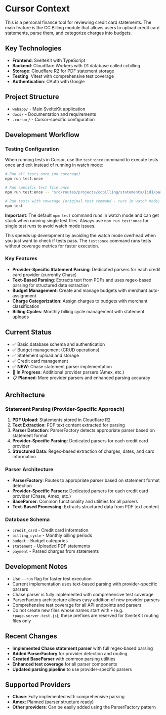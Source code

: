 # Cursor Context

This is a personal finance tool for reviewing credit card statements. The main feature is the CC Billing module that allows users to upload credit card statements, parse them, and categorize charges into budgets.

## Key Technologies

- **Frontend**: SvelteKit with TypeScript
- **Backend**: Cloudflare Workers with D1 database called ccbilling
- **Storage**: Cloudflare R2 for PDF statement storage
- **Testing**: Vitest with comprehensive test coverage
- **Authentication**: OAuth with Google

## Project Structure

- `webapp/` - Main SvelteKit application
- `docs/` - Documentation and requirements
- `.cursor/` - Cursor-specific configuration

## Development Workflow

### Testing Configuration

When running tests in Cursor, use the `test:once` command to execute tests once and exit instead of running in watch mode:

```bash
# Run all tests once (no coverage)
npm run test:once

# Run specific test file once
npm run test:once -- "src/routes/projects/ccbilling/statements/[id]/parse/server.test.js"

# Run tests with coverage (original test command - runs in watch mode)
npm test
```

**Important**: The default `npm test` command runs in watch mode and can get stuck when running single test files. Always use `npm run test:once` for single test runs to avoid watch mode issues.

This speeds up development by avoiding the watch mode overhead when you just want to check if tests pass. The `test:once` command runs tests without coverage metrics for faster execution.

### Key Features

- **Provider-Specific Statement Parsing**: Dedicated parsers for each credit card provider (currently Chase)
- **Text-Based Parsing**: Extracts text from PDFs and uses regex-based parsing for structured data extraction
- **Budget Management**: Create and manage budgets with merchant auto-assignment
- **Charge Categorization**: Assign charges to budgets with merchant classification
- **Billing Cycles**: Monthly billing cycle management with statement uploads

## Current Status

- ✅ Basic database schema and authentication
- ✅ Budget management (CRUD operations)
- ✅ Statement upload and storage
- ✅ Credit card management
- ✅ **NEW**: Chase statement parser implementation
- 🔄 **In Progress**: Additional provider parsers (Amex, etc.)
- 📋 **Planned**: More provider parsers and enhanced parsing accuracy

## Architecture

### Statement Parsing (Provider-Specific Approach)

1. **PDF Upload**: Statements stored in Cloudflare R2
2. **Text Extraction**: PDF text content extracted for parsing
3. **Parser Detection**: ParserFactory detects appropriate parser based on statement format
4. **Provider-Specific Parsing**: Dedicated parsers for each credit card provider
5. **Structured Data**: Regex-based extraction of charges, dates, and card information

### Parser Architecture

- **ParserFactory**: Routes to appropriate parser based on statement format detection
- **Provider-Specific Parsers**: Dedicated parsers for each credit card provider (Chase, Amex, etc.)
- **BaseParser**: Common functionality and utilities for all parsers
- **Text-Based Processing**: Extracts structured data from PDF text content

### Database Schema

- `credit_card` - Credit card information
- `billing_cycle` - Monthly billing periods
- `budget` - Budget categories
- `statement` - Uploaded PDF statements
- `payment` - Parsed charges from statements

## Development Notes

- Use `--run` flag for faster test execution
- Current implementation uses text-based parsing with provider-specific parsers
- Chase parser is fully implemented with comprehensive test coverage
- ParserFactory architecture allows easy addition of new provider parsers
- Comprehensive test coverage for all API endpoints and parsers
- Do not create new files whose names start with `+` (e.g. `+page.server.test.js`); these prefixes are reserved for SvelteKit routing files only

## Recent Changes

- **Implemented Chase statement parser** with full regex-based parsing
- **Added ParserFactory** for provider detection and routing
- **Created BaseParser** with common parsing utilities
- **Enhanced test coverage** for all parser components
- **Updated parsing pipeline** to use provider-specific parsers

## Supported Providers

- **Chase**: Fully implemented with comprehensive parsing
- **Amex**: Planned (parser structure ready)
- **Other providers**: Can be easily added using the ParserFactory pattern
